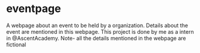 # eventpage
A webpage about an event to be held by a organization. Details about the event are mentioned in this webpage. 
This project is done by me as a intern in @AscentAcademy.
Note- all the details mentioned in the webpage are fictional
